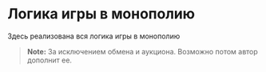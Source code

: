 # Логика игры в монополию

Здесь реализована вся логика игры в монополию
>**Note:** За исключением обмена и аукциона. Возможно потом автор дополнит ее.
